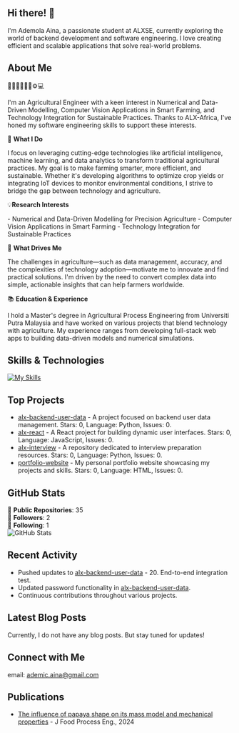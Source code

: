 ## Hi there! 👋

I'm Ademola Aina, a passionate student at ALXSE, currently exploring the world of backend development and software engineering. I love creating efficient and scalable applications that solve real-world problems.

## About Me

<p>👷‍♂️👷‍♀️🔧🔩⚙️💻</p>
 I'm an Agricultural Engineer with a keen interest in Numerical and Data-Driven Modelling, Computer Vision Applications in Smart Farming, and Technology Integration for Sustainable Practices. Thanks to ALX-Africa, I've honed my software engineering skills to support these interests.

<p>🌱 <b> What I Do</b>  </p>
I focus on leveraging cutting-edge technologies like artificial intelligence, machine learning, and data analytics to transform traditional agricultural practices. My goal is to make farming smarter, more efficient, and sustainable. Whether it's developing algorithms to optimize crop yields or integrating IoT devices to monitor environmental conditions, I strive to bridge the gap between technology and agriculture.

<p>💡<b>Research Interests </b></p>
- Numerical and Data-Driven Modelling for Precision Agriculture
- Computer Vision Applications in Smart Farming
- Technology Integration for Sustainable Practices

<p>🚀 <b>What Drives Me</b>  </p>
The challenges in agriculture—such as data management, accuracy, and the complexities of technology adoption—motivate me to innovate and find practical solutions. I'm driven by the need to convert complex data into simple, actionable insights that can help farmers worldwide.

<p> 📚 <b>Education & Experience</b> </p>
I hold a Master's degree in Agricultural Process Engineering from Universiti Putra Malaysia and have worked on various projects that blend technology with agriculture. My experience ranges from developing full-stack web apps to building data-driven models and numerical simulations.


## Skills & Technologies

[![My Skills](https://skillicons.dev/icons?i=react,c,emacs,flask,linux,anaconda&perline=8)](https://skillicons.dev)

## Top Projects

- [alx-backend-user-data](https://github.com/ade-mic/alx-backend-user-data) - A project focused on backend user data management. Stars: 0, Language: Python, Issues: 0.
- [alx-react](https://github.com/ade-mic/alx-react) - A React project for building dynamic user interfaces. Stars: 0, Language: JavaScript, Issues: 0.
- [alx-interview](https://github.com/ade-mic/alx-interview) - A repository dedicated to interview preparation resources. Stars: 0, Language: Python, Issues: 0.
- [portfolio-website](https://github.com/ade-mic/portfolio-website) - My personal portfolio website showcasing my projects and skills. Stars: 0, Language: HTML, Issues: 0.

## GitHub Stats

🌟 **Public Repositories**: 35  
👥 **Followers**: 2  
🔗 **Following**: 1  
![GitHub Stats](https://github-readme-stats.vercel.app/api?username=ade-mic&show_icons=true&theme=radical)

## Recent Activity

- Pushed updates to [alx-backend-user-data](https://github.com/ade-mic/alx-backend-user-data) - 20. End-to-end integration test.
- Updated password functionality in [alx-backend-user-data](https://github.com/ade-mic/alx-backend-user-data).
- Continuous contributions throughout various projects.

## Latest Blog Posts

Currently, I do not have any blog posts. But stay tuned for updates!

## Connect with Me

email:  ademic.aina@gmail.com

## Publications

- [ The influence of papaya shape on its mass model and mechanical properties]( https://doi.org/10.1111/jfpe.14627
) - J Food Process Eng., 2024
